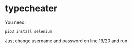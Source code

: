 # typecheater


You need:

```pip3 install selenium```
   
   
Just change username and password on line 19/20 and run
